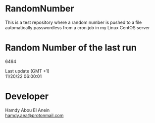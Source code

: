 # RandomNumber    
This is a test repository where a random number is pushed to a file automatically passwordless from a cron job in my Linux CentOS server    
# Random Number of the last run   
6464
      
Last update (GMT +1)    
11/20/22 06:00:01
# Developer    
Hamdy Abou El Anein   
hamdy.aea@protonmail.com
